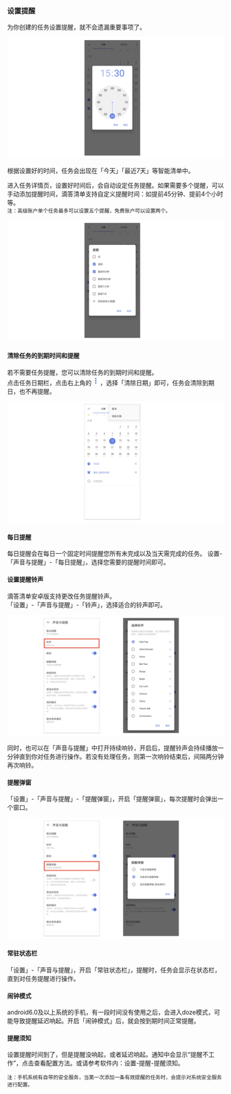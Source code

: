### 设置提醒

为你创建的任务设置提醒，就不会遗漏重要事项了。

![](../../images/android/task/Settingtime.png)

根据设置好的时间，任务会出现在「今天」「最近7天」等智能清单中。

进入任务详情页，设置好时间后，会自动设定任务提醒。如果需要多个提醒，可以手动添加提醒时间，滴答清单支持自定义提醒时间：如提前45分钟、提前4个小时等。 <br>`注：高级账户单个任务最多可以设置五个提醒，免费账户可以设置两个。`

![](../../images/android/task/Setalert.png)

#### 清除任务的到期时间和提醒

若不需要任务提醒，您可以清除任务的到期时间和提醒。 <br>点击任务日期栏，点击右上角的<img src="../../images/android/task/image001.png" title="更多" width="20" />，选择「清除日期」即可，任务会清除到期日，也不再提醒。

![](../../images/android/task/reminder.png)

#### 每日提醒

每日提醒会在每日一个固定时间提醒您所有未完成以及当天需完成的任务。 设置-「声音与提醒」-「每日提醒」，选择您需要的提醒时间即可。

#### 设置提醒铃声

滴答清单安卓版支持更改任务提醒铃声。 <br>「设置」-「声音与提醒」-「铃声」，选择适合的铃声即可。

![](../../images/android/task/ringing.png)

同时，也可以在「声音与提醒」中打开持续响铃，开启后，提醒铃声会持续播放一分钟直到你对任务进行操作。若没有处理任务，则第一次响铃结束后，间隔两分钟再次响铃。

#### 提醒弹窗

「设置」-「声音与提醒」-「提醒弹窗」，开启「提醒弹窗」，每次提醒时会弹出一个窗口。

![](../../images/android/task/Remind20pop.png)

#### 常驻状态栏

「设置」-「声音与提醒」，开启「常驻状态栏」，提醒时，任务会显示在状态栏，直到对任务提醒进行操作。

#### 闹钟模式

android6.0及以上系统的手机，有一段时间没有使用之后，会进入doze模式，可能导致提醒延迟响起。开启「闹钟模式」后，就会按到期时间正常提醒。

#### 提醒须知

设置提醒时间到了，但是提醒没响起，或者延迟响起。通知中会显示“提醒不工作”，点击查看配置方法。或请参考软件内：设置-提醒-提醒须知。

`注：手机系统有自带的安全服务，当第一次添加一条有效提醒的任务时，会提示对系统安全服务进行配置。`

